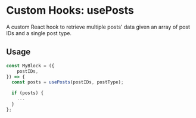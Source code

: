 # Custom Hooks: usePosts

A custom React hook to retrieve multiple posts' data given an array of post IDs and a single post type.

## Usage

```jsx
const MyBlock = ({
	postIDs,
}) => {
  const posts = usePosts(postIDs, postType);

  if (posts) {
    ...
  }
};
```
